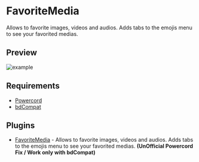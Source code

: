 # FavoriteMedia

Allows to favorite images, videos and audios. Adds tabs to the emojis menu to see your favorited medias.

## Preview

![example](https://media.giphy.com/media/Qfm3AvrTT8eSIKoIpp/giphy.gif)

## Requirements
- [Powercord](https://powercord.dev/)
- [bdCompat](https://github.com/Juby210/bdCompat)

## Plugins
 - [FavoriteMedia](https://github.com/0x03c/BDAddons/tree/main/plugins/FavoriteMedia) - Allows to favorite images, videos and audios. Adds tabs to the emojis menu to see your favorited medias. 
**(UnOfficial Powercord Fix / Work only with bdCompat)**
